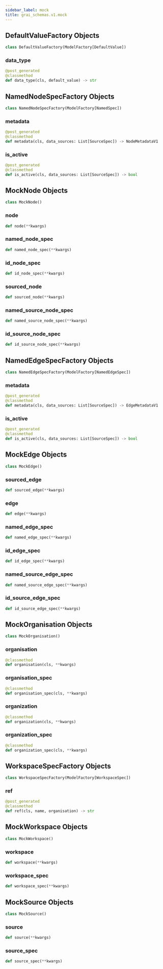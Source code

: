```yaml
---
sidebar_label: mock
title: grai_schemas.v1.mock
---
```


## DefaultValueFactory Objects

```python
class DefaultValueFactory(ModelFactory[DefaultValue])
```

### data\_type

```python
@post_generated
@classmethod
def data_type(cls, default_value) -> str
```



## NamedNodeSpecFactory Objects

```python
class NamedNodeSpecFactory(ModelFactory[NamedSpec])
```

### metadata

```python
@post_generated
@classmethod
def metadata(cls, data_sources: List[SourceSpec]) -> NodeMetadataV1
```



### is\_active

```python
@post_generated
@classmethod
def is_active(cls, data_sources: List[SourceSpec]) -> bool
```



## MockNode Objects

```python
class MockNode()
```

### node

```python
def node(**kwargs)
```



### named\_node\_spec

```python
def named_node_spec(**kwargs)
```



### id\_node\_spec

```python
def id_node_spec(**kwargs)
```



### sourced\_node

```python
def sourced_node(**kwargs)
```



### named\_source\_node\_spec

```python
def named_source_node_spec(**kwargs)
```



### id\_source\_node\_spec

```python
def id_source_node_spec(**kwargs)
```



## NamedEdgeSpecFactory Objects

```python
class NamedEdgeSpecFactory(ModelFactory[NamedEdgeSpec])
```

### metadata

```python
@post_generated
@classmethod
def metadata(cls, data_sources: List[SourceSpec]) -> EdgeMetadataV1
```



### is\_active

```python
@post_generated
@classmethod
def is_active(cls, data_sources: List[SourceSpec]) -> bool
```



## MockEdge Objects

```python
class MockEdge()
```

### sourced\_edge

```python
def sourced_edge(**kwargs)
```



### edge

```python
def edge(**kwargs)
```



### named\_edge\_spec

```python
def named_edge_spec(**kwargs)
```



### id\_edge\_spec

```python
def id_edge_spec(**kwargs)
```



### named\_source\_edge\_spec

```python
def named_source_edge_spec(**kwargs)
```



### id\_source\_edge\_spec

```python
def id_source_edge_spec(**kwargs)
```



## MockOrganisation Objects

```python
class MockOrganisation()
```

### organisation

```python
@classmethod
def organisation(cls, **kwargs)
```



### organisation\_spec

```python
@classmethod
def organisation_spec(cls, **kwargs)
```



### organization

```python
@classmethod
def organization(cls, **kwargs)
```



### organization\_spec

```python
@classmethod
def organization_spec(cls, **kwargs)
```



## WorkspaceSpecFactory Objects

```python
class WorkspaceSpecFactory(ModelFactory[WorkspaceSpec])
```

### ref

```python
@post_generated
@classmethod
def ref(cls, name, organisation) -> str
```



## MockWorkspace Objects

```python
class MockWorkspace()
```

### workspace

```python
def workspace(**kwargs)
```



### workspace\_spec

```python
def workspace_spec(**kwargs)
```



## MockSource Objects

```python
class MockSource()
```

### source

```python
def source(**kwargs)
```



### source\_spec

```python
def source_spec(**kwargs)
```
